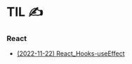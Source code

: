 # TIL ✍
### React  
* [(2022-11-22) React_Hooks-useEffect](https://github.com/YJH2848/TIL/blob/master/React/React_Hooks-useEffect.md)
